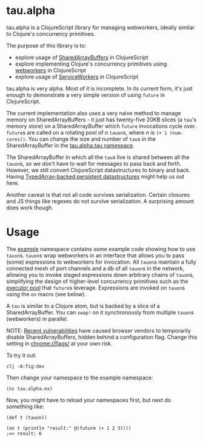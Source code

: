 tau.alpha
========================================

tau.alpha is a ClojureScript library for managing webworkers, ideally similar to Clojure's concurrency primitives.

The purpose of this library is to:

* explore usage of [SharedArrayBuffers](https://hacks.mozilla.org/2017/06/a-cartoon-intro-to-arraybuffers-and-sharedarraybuffers/) in ClojureScript
* explore implementing Clojure's concurrency primitives using [webworkers](https://developer.mozilla.org/en-US/docs/Web/API/Web_Workers_API/Using_web_workers) in ClojureScript
* explore usage of [ServiceWorkers](https://developers.google.com/web/fundamentals/primers/service-workers/) in ClojureScript

tau.alpha is very alpha. Most of it is incomplete. In its current form, it's just enough to demonstrate a very simple version of using `future` in ClojureScript.

The current implementation also uses a very naive method to manage memory on SharedArrayBuffers - it just has twenty-five 20KB slices (a `tau`'s memory store) on a SharedArrayBuffer which `future` invocations cycle over. `future`s are called on a rotating pool of _n_ `tauon`s, where _n_ is `(+ 1 (num-cores))`. You can change the size and number of `tau`s in the SharedArrayBuffer in the [tau.alpha.tau namespace](https://github.com/johnmn3/tau.alpha/blob/master/src/tau/alpha/tau.cljs#L12).

The SharedArrayBuffer in which all the `tau`s live is shared between all the `tauon`s, so we don't have to wait for messages to pass back and forth. However, we still convert ClojureScript datastructures to binary and back. Having [TypedArray-backed persistent datastructures](https://dev.clojure.org/jira/browse/CLJS-1153) might help us out here.

Another caveat is that not all code survives serialization. Certain closures and JS things like regexes do not survive serialization. A surprising amount does work though.

# Usage

The [example](https://github.com/johnmn3/tau.alpha/blob/master/src/tau/alpha/ex.cljs) namespace contains some example code showing how to use `tauon`s. `tauon`s wrap webworkers in an interface that allows you to pass (some) expressions to webworkers for invocation. All `tauon`s maintain a fully connected mesh of port channels and a db of all `tauon`s in the network, allowing you to invoke staged expressions down arbitrary chains of `tauon`s, simplifying the design of higher-level concurrency primitives such as the [executor pool](https://github.com/johnmn3/tau.alpha/blob/master/src/tau/alpha/exec.cljs#L17) that `future`s leverage. Expressions are invoked on `tauon`s using the `on` macro (see below).

A `tau` is similar to a Clojure atom, but is backed by a slice of a SharedArrayBuffer. You can `swap!` on it synchronously from multiple `tauon`s (webworkers) in parallel.

NOTE: [Recent vulnerabilities](https://developers.google.com/web/updates/2018/02/meltdown-spectre) have caused browser vendors to temporarily disable SharedArrayBuffers, hidden behind a configuration flag. Change this setting in [chrome://flags/](chrome://flags/) at your own risk.

To try it out:

```
clj -A:fig:dev
```

Then change your namespace to the example namespace:

```
(ns tau.alpha.ex)
```

Now, you might have to reload your namespaces first, but next do something like:

```
(def t (tauon))

(on t (println "result:" @(future (+ 1 2 3))))
;=> result: 6
```

[Eclipse Public License 1.0]: http://opensource.org/licenses/eclipse-1.0.php

